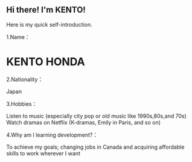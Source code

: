 ## Hi there! I'm KENTO!

Here is my quick self-introduction.

1.Name：

<h1>KENTO HONDA</h1>

2.Nationality：

Japan

3.Hobbies：

Listen to music (especially city pop or old music like 1990s,80s,and 70s)
Watch dramas on Netflix (K-dramas, Emily in Paris, and so on)

4.Why am I learning development?：

To achieve my goals; changing jobs in Canada and acquiring affordable skills to work wherever I want

<!-- My name is KENTO HONDA, a 29-years-old guy from Japan. -->

<!-- During my free time, I like to listen to music (especially city pop or old music like 1990s,80s,and 70s), watch dramas on Netflix (K-dramas, Emily in Paris, and so on), and just kick back and relax at home. -->

<!-- You can use the [editor on GitHub](https://github.com/keento0809/my_first_github_page/edit/gh-pages/index.md) to maintain and preview the content for your website in Markdown files.

Whenever you commit to this repository, GitHub Pages will run [Jekyll](https://jekyllrb.com/) to rebuild the pages in your site, from the content in your Markdown files.

### Markdown

Markdown is a lightweight and easy-to-use syntax for styling your writing. It includes conventions for

```markdown
Syntax highlighted code block

# Header 1

## Header 2

### Header 3

- Bulleted
- List

1. Numbered
2. List

**Bold** and _Italic_ and `Code` text

[Link](url) and ![Image](src)
```

For more details see [Basic writing and formatting syntax](https://docs.github.com/en/github/writing-on-github/getting-started-with-writing-and-formatting-on-github/basic-writing-and-formatting-syntax).

### Jekyll Themes

Your Pages site will use the layout and styles from the Jekyll theme you have selected in your [repository settings](https://github.com/keento0809/my_first_github_page/settings/pages). The name of this theme is saved in the Jekyll `_config.yml` configuration file.

### Support or Contact

Having trouble with Pages? Check out our [documentation](https://docs.github.com/categories/github-pages-basics/) or [contact support](https://support.github.com/contact) and we’ll help you sort it out. -->
